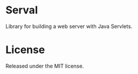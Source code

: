 # Serval

Library for building a web server with Java Servlets.

# License

Released under the MIT license.